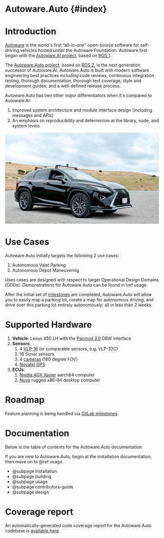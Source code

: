 Autoware.Auto {#index}
======================

# Introduction

[Autoware](https://www.autoware.org/) is the world's first "all-in-one" open-source
software for self-driving vehicles hosted under the Autoware Foundation. Autoware first began with
the [Autoware.AI project](https://www.autoware.ai/), based on
[ROS 1](http://wiki.ros.org/Documentation).

The [Autoware.Auto project](https://www.autoware.auto/), based on [ROS 2](https://index.ros.org/doc/ros2/), is the next generation successor of Autoware.AI. Autoware.Auto is built with modern software engineering best practices including code reviews, continuous integration testing, thorough documentation, thorough test coverage, style and development guides, and a well-defined release process.

Autoware.Auto has two other major differentiators when it's compared to Autoware.AI:

1. Improved system architecture and module interface design (including messages and APIs)
2. An emphasis on reproducibility and determinism at the library, node, and system levels

![Autoware.Auto testing vehicle](images/lexus.jpg)


# Use Cases

Autoware.Auto initially targets the following 2 use cases:

1. Autonomous Valet Parking
2. Autonomous Depot Maneuvering

Uses cases are designed with respect to target Operational Design Domains (ODDs). Demonstrations for Autoware.Auto can be found in \ref usage.

After the initial set of [milestones](https://gitlab.com/autowarefoundation/autoware.auto/AutowareAuto/-/milestones)
are completed, Autoware.Auto will allow you to easily map a parking lot, create
a map for autonomous driving, and drive over this parking lot entirely autonomously; all in less
than 2 weeks.

# Supported Hardware

1. **Vehicle**: Lexus 450 LH with the
[Pacmod 3.0](https://autonomoustuff.com/product/small-ev-by-wire-kits/) DBW interface
2. **Sensors**:
    1. 4 [VLP-16](https://velodynelidar.com/vlp-16-hi-res.html) (or comparable sensors, e.g.
      VLP-32C)
    2. 16 Sonar sensors
    3. 4 [cameras](http://wiki.ros.org/pointgrey_camera_driver) (180 degree FOV)
    4. [Novatel GPS](https://autonomoustuff.com/product/novatel-vehicle-kits/)
3. **ECUs**:
    1. [Nvidia AGX Xavier](https://www.nvidia.com/en-us/deep-learning-ai/products/agx-systems/) aarch64 computer
    2. [Nuvo](https://autonomoustuff.com/product/astuff-spectra/) rugged x86-64 desktop computer


# Roadmap

Feature planning is being handled via
[GitLab milestones](https://gitlab.com/autowarefoundation/autoware.auto/AutowareAuto/-/milestones).

# Documentation

Below is the table of contents for the Autoware.Auto documentation.

If you are new to Autoware.Auto, begin at the installation documentation, then move on to @ref usage.

- @subpage installation
- @subpage building
- @subpage usage
- @subpage contributors-guide
- @subpage design


# Coverage report

An automatically-generated code coverage report for the Autoware.Auto codebase is [available here](coverage/index.html).
